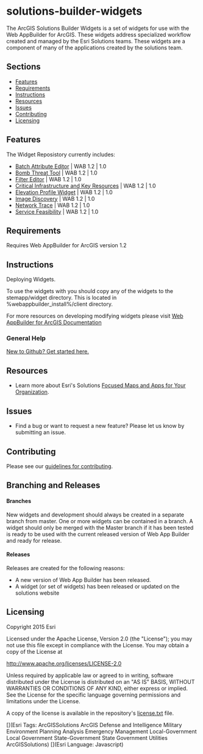 # solutions-builder-widgets
The ArcGIS Solutions Builder Widgets is a set of widgets for use with the Web AppBuilder for ArcGIS. These widgets address specialized workflow created and managed by the Esri Solutions teams. These widgets are a component of many of the applications created by the solutions team.

## Sections

* [Features](#features)
* [Requirements](#requirements)
* [Instructions](#instructions)
* [Resources](#resources)
* [Issues](#issues)
* [Contributing](#contributing)
* [Licensing](#licensing)

## Features
The Widget Reposistory currently includes:

* [Batch Attribute Editor](./BatchAttributeEditor/README.md) | WAB 1.2 | 1.0
* [Bomb Threat Tool](./BombThreat/README.md) | WAB 1.2 | 1.0
* [Filter Editor](./FilterEditor/README.md) | WAB 1.2 | 1.0
* [Critical Infrastructure and Key Resources](./CI_KR_Chart/README.md) | WAB 1.2 | 1.0
* [Elevation Profile Widget](./ElevationProfileTable/README.md) | WAB 1.2 | 1.0
* [Image Discovery](./ImageDiscovery/README.md) | WAB 1.2 | 1.0
* [Network Trace](./NetworkTrace/README.md) | WAB 1.2 | 1.0
* [Service Feasibility](./ServiceFeasibility/README.md) | WAB 1.2 | 1.0

## Requirements
Requires Web AppBuilder for ArcGIS version 1.2

## Instructions
Deploying Widgets.

To use the widgets with you should copy any of the widgets to the stemapp/widget directory. This is located in %webappbuilder_install%/client directory.

For more resources on developing modifying widgets please visit
[Web AppBuilder for ArcGIS Documentation](http://doc.arcgis.com/en/web-appbuilder/)

### General Help
[New to Github? Get started here.](http://htmlpreview.github.com/?https://github.com/Esri/esri.github.com/blob/master/help/esri-getting-to-know-github.html)


## Resources

* Learn more about Esri's Solutions [Focused Maps and Apps for Your Organization](http://solutions.arcgis.com/).

## Issues

* Find a bug or want to request a new feature?  Please let us know by submitting an issue.

## Contributing

Please see our [guidelines for contributing](http://github.com/Esri/solutions-webappbuilder-widgets/blob/master/CONTRIBUTING.md).

## Branching and Releases

#### Branches ####
New widgets and development should always be created in a separate branch from master. One or more widgets can be contained in a branch. A widget should only be merged with the Master branch if it has been tested is ready to be used with the current released version of Web App Builder and ready for release. 
#### Releases ####
Releases are created for the following reasons:
- A new version of Web App Builder has been released. 
- A widget (or set of widgets) has been released or updated on the solutions website


## Licensing

Copyright 2015 Esri

Licensed under the Apache License, Version 2.0 (the "License");
you may not use this file except in compliance with the License.
You may obtain a copy of the License at

   http://www.apache.org/licenses/LICENSE-2.0

Unless required by applicable law or agreed to in writing, software
distributed under the License is distributed on an "AS IS" BASIS,
WITHOUT WARRANTIES OR CONDITIONS OF ANY KIND, either express or implied.
See the License for the specific language governing permissions and
limitations under the License.

A copy of the license is available in the repository's
[license.txt](license.txt) file.

[](Esri Tags: ArcGISSolutions ArcGIS Defense and Intelligence Military Environment Planning Analysis Emergency Management Local-Government Local Government State-Government State Government Utilities ArcGISSolutions)
[](Esri Language: Javascript)
